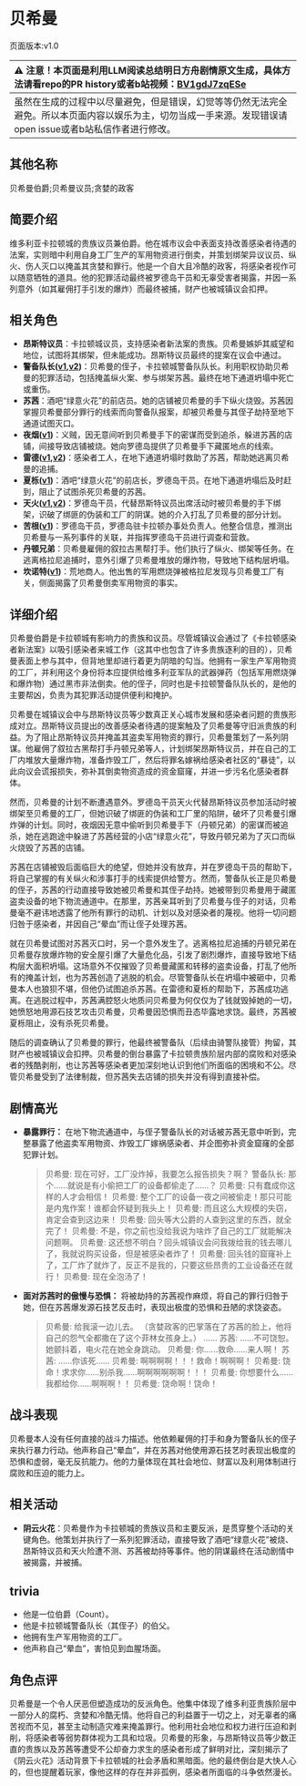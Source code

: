 # 贝希曼
页面版本:v1.0
 

| :warning: 注意！本页面是利用LLM阅读总结明日方舟剧情原文生成，具体方法请看repo的PR history或者b站视频：[BV1gdJ7zqESe](https://www.bilibili.com/video/BV1gdJ7zqESe/)         |
|:----------------------------|
| 虽然在生成的过程中以尽量避免，但是错误，幻觉等等仍然无法完全避免。所以本页面内容以娱乐为主，切勿当成一手来源。发现错误请open issue或者b站私信作者进行修改。|



## 其他名称
贝希曼伯爵;贝希曼议员;贪婪的政客
## 简要介绍
维多利亚卡拉顿城的贵族议员兼伯爵。他在城市议会中表面支持改善感染者待遇的法案，实则暗中利用自身工厂生产的军用物资进行倒卖，并策划绑架异议议员、纵火、伤人灭口以掩盖其贪婪和罪行。他是一个自大且冷酷的政客，将感染者视作可以随意牺牲的道具。他的犯罪活动最终被罗德岛干员和无辜受害者揭露，并因一系列意外（如其雇佣打手引发的爆炸）而最终被捕，财产也被城镇议会扣押。
## 相关角色
-   **昂斯特议员**：卡拉顿城议员，支持感染者新法案的贵族。贝希曼嫉妒其威望和地位，试图将其绑架，但未能成功。昂斯特议员最终的提案在议会中通过。
-   **警备队长([v1](extended_char_jing_bei_dui_zhang.md),[v2](../char_v3/extended_char_jing_bei_dui_zhang.md))**：贝希曼的侄子，卡拉顿城警备队队长。利用职权协助贝希曼的犯罪活动，包括掩盖纵火案、参与绑架苏茜。最终在地下通道坍塌中死亡或重伤。
-   **苏茜**：酒吧“绿意火花”的前店员。她的店铺被贝希曼的手下纵火烧毁。苏茜因掌握贝希曼部分罪行的线索而向警备队报案，却被贝希曼与其侄子劫持至地下通道试图灭口。
-   **夜烟([v1](char_141_nights.md))**：义贼，因无意间听到贝希曼手下的密谋而受到追杀，躲进苏茜的店铺，间接导致店铺被烧。她向罗德岛提供了贝希曼手下藏匿地点的线索。
-   **雷德([v1](extended_char_lei_de.md),[v2](../char_v3/extended_char_lei_de.md))**：感染者工人，在地下通道坍塌时救助了苏茜，帮助她逃离贝希曼的追捕。
-   **夏栎([v1](char_492_quercu.md))**：酒吧“绿意火花”的前店长，罗德岛干员。在地下通道坍塌后及时赶到，阻止了试图杀死贝希曼的苏茜。
-   **天火([v1](char_166_skfire.md),[v2](../char_v3/char_166_skfire.md))**：罗德岛干员，代替昂斯特议员出席活动时被贝希曼的手下绑架，识破了绑匪的伪装和工厂的阴谋。她的介入打乱了贝希曼的部分计划。
-   **苦根([v1](extended_char_ku_gen.md))**：罗德岛干员，罗德岛驻卡拉顿办事处负责人。他整合信息，推测出贝希曼与一系列事件的关联，并指挥罗德岛干员进行调查和营救。
-   **丹顿兄弟**：贝希曼雇佣的叙拉古黑帮打手。他们执行了纵火、绑架等任务。在逃离格拉尼追捕时，意外引爆了贝希曼堆放的爆炸物，导致地下结构层坍塌。
-   **坎诺特([v1](extended_char_kan_nuo_te.md))**：荒地商人。他出售的军用燃烧弹被格拉尼发现与贝希曼工厂有关，侧面揭露了贝希曼倒卖军用物资的事实。
## 详细介绍
贝希曼伯爵是卡拉顿城有影响力的贵族和议员。尽管城镇议会通过了《卡拉顿感染者新法案》以吸引感染者来城工作（这其中也包含了许多贵族逐利的目的），贝希曼表面上参与其中，但背地里却进行着更为阴暗的勾当。他拥有一家生产军用物资的工厂，并利用这个身份将本应提供给维多利亚军队的武器弹药（包括军用燃烧弹和爆炸物）通过黑市非法倒卖。他的侄子，同时也是卡拉顿警备队队长的，是他的主要帮凶，负责为其犯罪活动提供便利和掩护。

贝希曼在城镇议会中与昂斯特议员等少数真正关心城市发展和感染者问题的贵族形成对立。昂斯特议员提出的改善感染者待遇的提案触及了贝希曼等守旧派贵族的利益。为了阻止昂斯特议员并掩盖其盗卖军用物资的罪行，贝希曼策划了一系列阴谋。他雇佣了叙拉古黑帮打手丹顿兄弟等人，计划绑架昂斯特议员，并在自己的工厂内堆放大量爆炸物，准备炸毁工厂，然后将罪名嫁祸给感染者社区的“暴徒”，以此向议会谎报损失，弥补其倒卖物资造成的资金窟窿，并进一步污名化感染者群体。

然而，贝希曼的计划不断遭遇意外。罗德岛干员天火代替昂斯特议员参加活动时被绑架至贝希曼的工厂，但她识破了绑匪的伪装和工厂里的陷阱，破坏了贝希曼引爆炸弹的计划。同时，夜烟因无意中偷听到贝希曼手下（丹顿兄弟）的密谋而被追杀，她在逃跑途中躲进了苏茜经营的小店“绿意火花”，导致丹顿兄弟为了灭口而纵火烧毁了苏茜的店铺。

苏茜在店铺被毁后面临巨大的绝望，但她并没有放弃，并在罗德岛干员的帮助下，将自己掌握的有关纵火和涉事打手的线索提供给警方。然而，警备队长正是贝希曼的侄子，苏茜的行动直接导致她被贝希曼和其侄子劫持。她被带到贝希曼用于藏匿盗卖设备的地下物流通道中。在那里，苏茜亲耳听到了贝希曼与侄子的对话，贝希曼毫不避讳地透露了他所有罪行的动机、计划以及对感染者的蔑视。他将一切问题归咎于感染者，并因自己“晕血”而让侄子处理苏茜。

就在贝希曼试图对苏茜灭口时，另一个意外发生了。逃离格拉尼追捕的丹顿兄弟在贝希曼存放爆炸物的安全屋引爆了大量危化品，引发了剧烈爆炸，直接导致地下结构层大面积坍塌。这场意外不仅摧毁了贝希曼藏匿和转移的盗卖设备，打乱了他所有的掩盖计划，也为苏茜创造了逃脱的机会。尽管警备队长在坍塌中被砸中，贝希曼本人也狼狈不堪，但他仍试图追杀苏茜。在雷德和夏栎的帮助下，苏茜成功逃离。在逃脱过程中，苏茜满腔怒火地质问贝希曼为何仅仅为了钱就毁掉她的一切，她愤怒地用源石技艺攻击贝希曼，贝希曼因恐惧而丑态毕露地求饶。最终，苏茜被夏栎阻止，没有杀死贝希曼。

随后的调查确认了贝希曼的罪行，他最终被警备队（后续由骑警队接管）拘留，其财产也被城镇议会扣押。贝希曼的倒台暴露了卡拉顿贵族阶层内部的腐败和对感染者的残酷剥削，也让苏茜等感染者更加深刻地认识到他们所面临的困境和不公。尽管贝希曼受到了法律制裁，但苏茜失去店铺的损失并没有得到直接补偿。
## 剧情高光
*   **暴露罪行：** 在地下物流通道中，与侄子警备队长的对话被苏茜无意中听到，完整暴露了他盗卖军用物资、炸毁工厂嫁祸感染者、并企图弥补资金窟窿的全部犯罪计划。
    > 贝希曼: 现在可好，工厂没炸掉，我要怎么报告损失？啊？
    > 警备队长: 那个......就说是有小偷把工厂的设备都偷走了......？
    > 贝希曼: 只有蠢成你这样的人才会相信！
    > 贝希曼: 整个工厂的设备一夜之间被偷走！那只可能是内鬼作案！谁都会怀疑到我头上！
    > 贝希曼: 而且这么大规模的失窃，肯定会查到这边来！
    > 贝希曼: 回头等大公爵的人查到这里的东西，就全完了！
    > 贝希曼: 不是，你之前也没给我说为啥炸了自己的工厂就能解决问题啊。
    > 贝希曼: 这还想不明白？回头城镇议会问我拨给我的钱去哪儿了，我就说购买设备，但是被感染者炸了！
    > 贝希曼: 回头钱的窟窿补上了，工厂炸了就炸了，反正不是我的，只要这些昂贵的工业设备还在就行！
    > 贝希曼: 现在全泡汤了！
*   **面对苏茜时的傲慢与恐惧：** 将被劫持的苏茜视作麻烦，将自己的罪行归咎于她，但在苏茜爆发源石技艺反击时，表现出极度的恐惧和丑陋的求饶姿态。
    > 贝希曼: 给我滚一边儿去。
    > （贪婪政客的巴掌落在了苏茜的脸上，他将自己的怨气全都撒在了这个菲林女孩身上。）
    > ......
    > 苏茜: ......不可饶恕。
    > 她颤抖着，电火花在她全身跳动。
    > 贝希曼: 你......救命......来人啊！
    > 苏茜: ......你该死......
    > 贝希曼: 啊啊啊啊！！！救命！啊啊啊！
    > 贝希曼: 饶命！求求你......别杀我......啊啊啊啊啊啊！！！
    > 贝希曼: 你想要什么......我都给你......啊啊啊！！
    > 贝希曼: 饶命啊！饶命！
## 战斗表现
贝希曼本人没有任何直接的战斗力描述。他依赖雇佣的打手和身为警备队长的侄子来执行暴力行动。他声称自己“晕血”，并在苏茜对他使用源石技艺时表现出极度的恐惧和虚弱，毫无反抗能力。他的力量体现在其社会地位、财富以及利用体制进行腐败和压迫的能力上。
## 相关活动
-   **阴云火花**：贝希曼作为卡拉顿城的贵族议员和主要反派，是贯穿整个活动的关键角色。他策划并执行了一系列犯罪活动，直接导致了酒吧“绿意火花”被烧、昂斯特议员和天火险遭不测、苏茜被劫持等事件。他的阴谋最终在活动剧情中被揭露，并被捕。
## trivia
*   他是一位伯爵（Count）。
*   他是卡拉顿城警备队长（其侄子）的伯父。
*   他拥有生产军用物资的工厂。
*   他声称自己“晕血”，害怕见到血腥场面。
## 角色点评
贝希曼是一个令人厌恶但塑造成功的反派角色。他集中体现了维多利亚贵族阶层中一部分人的腐朽、贪婪和冷酷无情。他将自己的利益置于一切之上，对无辜者的痛苦视而不见，甚至主动制造灾难来掩盖罪行。他利用社会地位和权力进行压迫和剥削，将感染者等弱势群体视为工具和垃圾。贝希曼的形象，与昂斯特议员等少数正直的贵族以及苏茜等遭受不公却奋力求生的感染者形成了鲜明对比，深刻揭示了《阴云火花》活动背景下卡拉顿城的社会矛盾和黑暗面。他的最终倒台是大快人心的，但也提醒着玩家，像他这样的存在并非孤例，感染者所面临的斗争依然漫长。